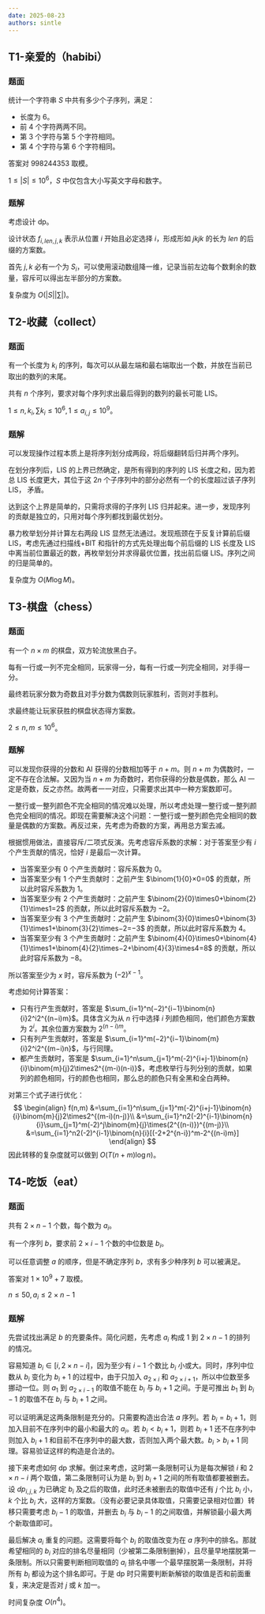 ```yaml
---
date: 2025-08-23
authors: sintle
---
```


## T1-亲爱的（habibi）

### 题面

统计一个字符串 $S$ 中共有多少个子序列，满足：

-   长度为 $6$。
-   前 $4$ 个字符两两不同。
-   第 $3$ 个字符与第 $5$ 个字符相同。
-   第 $4$ 个字符与第 $6$ 个字符相同。

答案对 $998244353$ 取模。

$1\leq|S|\leq10^6$，$S$ 中仅包含大小写英文字母和数字。

### 题解

考虑设计 dp。

设计状态 $f_{i,len,j,k}$ 表示从位置 $i$ 开始且必定选择 $i$，形成形如 $jkjk$ 的长为 $len$ 的后缀的方案数。

首先 $j,k$ 必有一个为 $S_i$，可以使用滚动数组降一维，记录当前左边每个数剩余的数量，容斥可以得出左半部分的方案数。

复杂度为 $O(|S||\sum|)$。 

## T2-收藏（collect）

### 题面

有一个长度为 $k_i$ 的序列，每次可以从最左端和最右端取出一个数，并放在当前已取出的数列的末尾。

共有 $n$ 个序列，要求对每个序列求出最后得到的数列的最长可能 LIS。

$1\leq n,k_i,\sum k_i\leq10^6,1\leq a_{i,j}\leq10^9$。

### 题解

可以发现操作过程本质上是将序列划分成两段，将后缀翻转后归并两个序列。

在划分序列后，LIS 的上界已然确定，是所有得到的序列的 LIS 长度之和，因为若总 LIS 长度更大，其位于这 $2n$ 个子序列中的部分必然有一个的长度超过该子序列 LIS， 矛盾。

达到这个上界是简单的，只需将求得的子序列 LIS 归并起来。进一步，发现序列的贡献是独立的，只用对每个序列都找到最优划分。

暴力枚举划分并计算左右两段 LIS 显然无法通过。发现瓶颈在于反复计算前后缀 LIS，考虑先通过扫描线+BIT 和指针的方式先处理出每个前后缀的 LIS 长度及 LIS 中离当前位置最近的数，再枚举划分并求得最优位置，找出前后缀 LIS。序列之间的归是简单的。

复杂度为 $O(M\log M)$。

## T3-棋盘（chess）

### 题面

有一个 $n\times m$ 的棋盘，双方轮流放黑白子。

每有一行或一列不完全相同，玩家得一分，每有一行或一列完全相同，对手得一分。

最终若玩家分数为奇数且对手分数为偶数则玩家胜利，否则对手胜利。

求最终能让玩家获胜的棋盘状态得方案数。

$2\leq n,m\leq10^6$。

### 题解

可以发现你获得的分数和 AI 获得的分数相加等于 $n+m$。则 $n+m$ 为偶数时，一定不存在合法解。又因为当 $n+m$ 为奇数时，若你获得的分数是偶数，那么 AI 一定是奇数，反之亦然。故两者一一对应，只需要求出其中一种方案数即可。

一整行或一整列颜色不完全相同的情况难以处理，所以考虑处理一整行或一整列颜色完全相同的情况。即现在需要解决这个问题：一整行或一整列颜色完全相同的数量是偶数的方案数。再反过来，先考虑为奇数的方案，再用总方案去减。

根据惯用做法，直接容斥/二项式反演。先考虑容斥系数的求解：对于答案至少有 $i$ 个产生贡献的情况，恰好 $i$ 是最后一次计算。

-   当答案至少有 $0$ 个产生贡献时：容斥系数为 $0$。
-   当答案至少有 $1$ 个产生贡献时：之前产生 $\binom{1}{0}×0=0$ 的贡献，所以此时容斥系数为 $1$。
-   当答案至少有 $2$ 个产生贡献时：之前产生 $\binom{2}{0}\times0+\binom{2}{1}\times1=2$ 的贡献，所以此时容斥系数为 $−2$。
-   当答案至少有 3 个产生贡献时：之前产生 $\binom{3}{0}\times0+\binom{3}{1}\times1+\binom{3}{2}\times−2=−3$ 的贡献，所以此时容斥系数为 $4$。
-   当答案至少有 3 个产生贡献时：之前产生 $\binom{4}{0}\times0+\binom{4}{1}\times1+\binom{4}{2}\times−2+\binom{4}{3}\times4=8$ 的贡献，所以此时容斥系数为 $-8$。

所以答案至少为 $x$ 时，容斥系数为 $(-2)^{x-1}$。

考虑如何计算答案：

-   只有行产生贡献时，答案是 $\sum_{i=1}^n(−2)^{i−1}\binom{n}{i}2^i2^{(n−i)m}$。具体含义为从 $n$ 行中选择 $i$ 列颜色相同，他们颜色方案数为 $2^i$。其余位置方案数为 $2^{(n−i)m}$。
-   只有列产生贡献时，答案是 $\sum_{i=1}^m(−2)^{i−1}\binom{m}{i}2^i2^{(m−i)n}$，与行同理。
-   都产生贡献时，答案是 $\sum_{i=1}^n\sum_{j=1}^m(-2)^{i+j-1}\binom{n}{i}\binom{m}{j}2\times2^{(m-i)(n-i)}$，考虑枚举行与列分别的贡献，如果列的颜色相同，行的颜色也相同，那么总的颜色只有全黑和全白两种。

对第三个式子进行优化：
$$
\begin{align}
f(n,m)
&=\sum_{i=1}^n\sum_{j=1}^m(-2)^{i+j-1}\binom{n}{i}\binom{m}{j}2\times2^{(m-i)(n-j)}\\
&=\sum_{i=1}^n2(-2)^{i-1}\binom{n}{i}\sum_{j=1}^m(-2)^j\binom{m}{j}\times(2^{(n-i)})^{(m-j)}\\
&=\sum_{i=1}^n2(-2)^{i-1}\binom{n}{i}[(-2+2^{n-i})^m-2^{(n-i)m}]
\end{align}
$$
因此转移的复杂度就可以做到 $O(T(n+m)\log n)$。

## T4-吃饭（eat）

### 题面

共有 $2\times n-1$ 个数，每个数为 $a_i$。

有一个序列 $b$，要求前 $2\times i-1$ 个数的中位数是 $b_i$。

可以任意调整 $a$ 的顺序，但是不确定序列 $b$，求有多少种序列 $b$ 可以被满足。

答案对 $1\times 10^9+7$ 取模。

$n\leq50,a_i\leq2\times n-1$

### 题解

先尝试找出满足 $b$ 的充要条件。简化问题，先考虑 $a_i$ 构成 $1$ 到 $2\times n−1$ 的排列的情况。

容易知道 $b_i\in[i,2\times n−i]$，因为至少有 $i−1$ 个数比 $b_i$ 小或大。同时，序列中位数从 $b_i$ 变化为 $b_i+1$ 的过程中，由于只加入 $a_{2\times i}$ 和 $a_{2\times i+1}$，所以中位数至多挪动一位。则 $a_1$ 到 $a_{2\times i−1}$ 的取值不能在 $b_i$ 与 $b_i+1$ 之间。于是可推出 $b_1$ 到 $b_i−1$ 的取值不在 $b_i$ 与 $b_i+1$ 之间。

可以证明满足这两条限制是充分的。只需要构造出合法 $a$ 序列。若 $b_i=b_i+1$，则加入目前不在序列中的最小和最大的 $a_i$。若 $b_i<b_i+1$，则若 $b_i+1$ 还不在序列中则加入 $b_i+1$ 和目前不在序列中的最大数，否则加入两个最大数。$b_i>b_i+1$ 同理。容易验证这样的构造是合法的。

接下来考虑如何 dp 求解。倒过来考虑，这时第一条限制可认为是每次解锁 $i$ 和 $2\times n−i$ 两个取值，第二条限制可认为是 $b_i$ 到 $b_i+1$ 之间的所有取值都要被删去。设 $dp_{i,j,k}$ 为已确定 $b_i$ 及之后的取值，此时还未被删去的取值中还有 $j$ 个比 $b_i$ 小，$k$ 个比 $b_i$ 大，这样的方案数。（没有必要记录具体取值，只需要记录相对位置）转移只需要考虑 $b_i−1$ 的取值，并删去 $b_i$ 与 $b_i−1$ 的之间取值，并解锁最小最大两个新取值即可。

最后解决 $a_i$ 重复的问题。这需要将每个 $b_i$ 的取值改变为在 $a$ 序列中的排名。那就希望相同的 $b_i$ 对应的排名尽量相同（少被第二条限制删掉），且尽量早地摆脱第一条限制。所以只需要判断相同取值的 $a_i$ 排名中哪一个最早摆脱第一条限制，并将所有 $b_i$ 都设为这个排名即可。于是 dp 时只需要判断新解锁的取值是否和前面重复，来决定是否对 $j$ 或 $k$ 加一。

时间复杂度 $O(n^4)$。